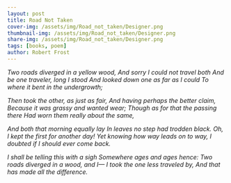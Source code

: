 ```yaml
---
layout: post
title: Road Not Taken
cover-img: /assets/img/Road_not_taken/Designer.png
thumbnail-img: /assets/img/Road_not_taken/Designer.png
share-img: /assets/img/Road_not_taken/Designer.png
tags: [books, poem]
author: Robert Frost
---
```


_Two roads diverged in a yellow wood,
And sorry I could not travel both
And be one traveler, long I stood
And looked down one as far as I could
To where it bent in the undergrowth;_

_Then took the other, as just as fair,
And having perhaps the better claim,
Because it was grassy and wanted wear;
Though as for that the passing there
Had worn them really about the same,_

_And both that morning equally lay
In leaves no step had trodden black.
Oh, I kept the first for another day!
Yet knowing how way leads on to way,
I doubted if I should ever come back._

_I shall be telling this with a sigh
Somewhere ages and ages hence:
Two roads diverged in a wood, and I—
I took the one less traveled by,
And that has made all the difference._
